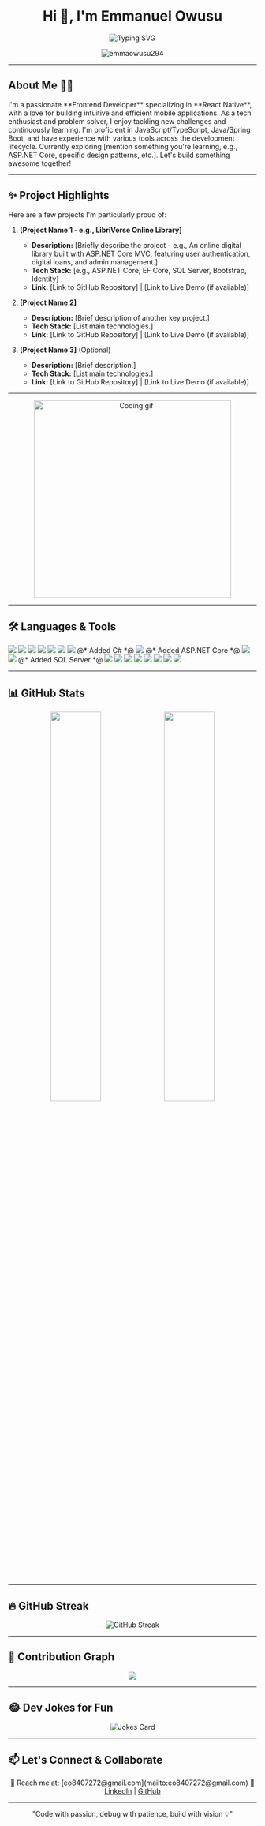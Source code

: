 <h1 align="center">Hi 👋, I'm Emmanuel Owusu</h1>
<p align="center">
  <img src="https://readme-typing-svg.herokuapp.com?font=Fira+Code&size=15&pause=1000&color=00FFD1&center=true&vCenter=true&width=435&lines=Frontend+Dev+%7C+React+Native+Ninja;Tech+Lover+%7C+Problem+Solver+%F0%9F%A7%91%E2%80%8D%F0%9F%92%BB" alt="Typing SVG" />
</p>

<p align="center">
  <img src="https://komarev.com/ghpvc/?username=emmaowusu294&label=Profile%20views&color=0e75b6&style=flat" alt="emmaowusu294" />
</p>

---

## About Me 👨‍💻

<p>
  I'm a passionate **Frontend Developer** specializing in **React Native**, with a love for building intuitive and efficient mobile applications. As a tech enthusiast and problem solver, I enjoy tackling new challenges and continuously learning. I'm proficient in JavaScript/TypeScript, Java/Spring Boot, and have experience with various tools across the development lifecycle. Currently exploring [mention something you're learning, e.g., ASP.NET Core, specific design patterns, etc.]. Let's build something awesome together!
</p>

---

## ✨ Project Highlights

Here are a few projects I'm particularly proud of:

1.  **[Project Name 1 - e.g., LibriVerse Online Library]**
    * **Description:** [Briefly describe the project - e.g., An online digital library built with ASP.NET Core MVC, featuring user authentication, digital loans, and admin management.]
    * **Tech Stack:** [e.g., ASP.NET Core, EF Core, SQL Server, Bootstrap, Identity]
    * **Link:** [Link to GitHub Repository] | [Link to Live Demo (if available)]

2.  **[Project Name 2]**
    * **Description:** [Brief description of another key project.]
    * **Tech Stack:** [List main technologies.]
    * **Link:** [Link to GitHub Repository] | [Link to Live Demo (if available)]

3.  **[Project Name 3]** (Optional)
    * **Description:** [Brief description.]
    * **Tech Stack:** [List main technologies.]
    * **Link:** [Link to GitHub Repository] | [Link to Live Demo (if available)]

---

<p align="center">
  <img src="https://media.giphy.com/media/qgQUggAC3Pfv687qPC/giphy.gif" width="400" alt="Coding gif" />
</p>

---

## 🛠️ Languages & Tools

<p align="left">
  <img src="https://img.shields.io/badge/JavaScript-F7DF1E?logo=javascript&logoColor=000&style=for-the-badge" />
  <img src="https://img.shields.io/badge/TypeScript-3178C6?logo=typescript&logoColor=fff&style=for-the-badge" />
  <img src="https://img.shields.io/badge/React%20Native-61DAFB?logo=react&logoColor=000&style=for-the-badge" />
  <img src="https://img.shields.io/badge/Expo-000020?logo=expo&logoColor=fff&style=for-the-badge" />
  <img src="https://img.shields.io/badge/Java-007396?logo=java&logoColor=fff&style=for-the-badge" />
  <img src="https://img.shields.io/badge/Spring%20Boot-6DB33F?logo=springboot&logoColor=fff&style=for-the-badge" />
  <img src="https://img.shields.io/badge/C%23-239120?logo=c-sharp&logoColor=fff&style=for-the-badge" /> @* Added C# *@
  <img src="https://img.shields.io/badge/ASP.NET%20Core-512BD4?logo=dotnet&logoColor=fff&style=for-the-badge" /> @* Added ASP.NET Core *@
  <img src="https://img.shields.io/badge/PostgreSQL-4169E1?logo=postgresql&logoColor=fff&style=for-the-badge" />
  <img src="https://img.shields.io/badge/SQL%20Server-CC2927?logo=microsoftsqlserver&logoColor=fff&style=for-the-badge" /> @* Added SQL Server *@
  <img src="https://img.shields.io/badge/Python-3776AB?logo=python&logoColor=fff&style=for-the-badge" />
  <img src="https://img.shields.io/badge/HTML5-E34F26?logo=html5&logoColor=fff&style=for-the-badge" />
  <img src="https://img.shields.io/badge/CSS3-1572B6?logo=css3&logoColor=fff&style=for-the-badge" />
  <img src="https://img.shields.io/badge/Firebase-FFCA28?logo=firebase&logoColor=000&style=for-the-badge" />
  <img src="https://img.shields.io/badge/Flutter-02569B?logo=flutter&logoColor=fff&style=for-the-badge" />
  <img src="https://img.shields.io/badge/Git-F05032?logo=git&logoColor=fff&style=for-the-badge" />
  <img src="https://img.shields.io/badge/GitHub-181717?logo=github&logoColor=fff&style=for-the-badge" />
  <img src="https://img.shields.io/badge/VS%20Code-007ACC?logo=visualstudiocode&logoColor=fff&style=for-the-badge" />
</p>

---

## 📊 GitHub Stats

<p align="center">
  <img src="https://github-readme-stats.vercel.app/api?username=emmaowusu294&show_icons=true&theme=radical" width="45%" />
  <img src="https://github-readme-stats.vercel.app/api/top-langs/?username=emmaowusu294&layout=compact&theme=tokyonight" width="45%" />
</p>

---

## 🔥 GitHub Streak

<p align="center">
  <img src="https://github-readme-streak-stats.herokuapp.com?user=emmaowusu294&theme=tokyonight&hide_border=true&date_format=M%20j%5B%2C%20Y%5D" alt="GitHub Streak"/>
</p>

---

## 🌈 Contribution Graph

<p align="center">
  <img src="https://github-readme-activity-graph.vercel.app/graph?username=emmaowusu294&theme=tokyo-night&area=true" />
</p>

---

## 😂 Dev Jokes for Fun

<p align="center">
  <img src="https://readme-jokes.vercel.app/api" alt="Jokes Card" />
</p>

---

## 📫 Let's Connect & Collaborate

<p align="center">
  💬 Reach me at: [eo8407272@gmail.com](mailto:eo8407272@gmail.com)  
  🔗 <a href="https://www.linkedin.com/in/emmanuelowusu123" target="_blank">LinkedIn</a> | <a href="https://github.com/emmaowusu294" target="_blank">GitHub</a>
</p>

---

<p align="center">"Code with passion, debug with patience, build with vision 💡"</p>
